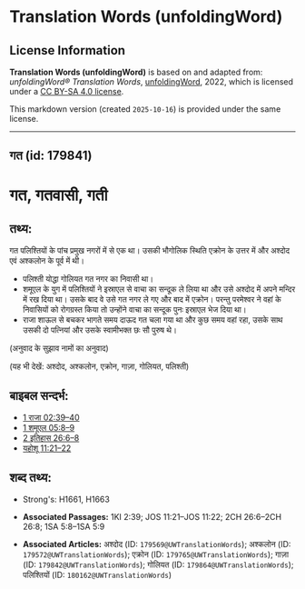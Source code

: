 # Translation Words (unfoldingWord)

## License Information

**Translation Words (unfoldingWord)** is based on and adapted from: _unfoldingWord® Translation Words_, [unfoldingWord](https://unfoldingword.org/utw), 2022, which is licensed under a [CC BY-SA 4.0 license](https://creativecommons.org/licenses/by-sa/4.0/legalcode.en).

This markdown version (created `2025-10-16`) is provided under the same license.



--------------------------------

## गत (id: 179841)

गत, गतवासी, गती
===============

तथ्य:
-----

गत पलिश्तियों के पांच प्रमुख नगरों में से एक था। उसकी भौगोलिक स्थिति एक्रोन के उत्तर में और अश्दोद एवं अश्कलोन के पूर्व में थी।

* पलिश्ती योद्धा गोलियत गत नगर का निवासी था।
* शमूएल के युग में पलिश्तियों ने इस्राएल से वाचा का सन्दूक ले लिया था और उसे अश्दोद में अपने मन्दिर में रख दिया था। उसके बाद वे उसे गत नगर ले गए और बाद में एक्रोन। परन्तु परमेश्वर ने वहां के निवासियों को रोगग्रस्त किया तो उन्होंने वाचा का सन्दूक पुनः इस्राएल भेज दिया था।
* राजा शाऊल से बचकर भागते समय दाऊद गत चला गया था और कुछ समय वहां रहा, उसके साथ उसकी दो पत्नियां और उसके स्वामीभक्त छः सौ पुरुष थे।

(अनुवाद के सुझाव नामों का अनुवाद)

(यह भी देखें: अश्दोद, अश्कलोन, एक्रोन, गाज़ा, गोलियत, पलिश्ती)

बाइबल सन्दर्भ:
--------------

* [1 राजा 02:39–40](https://ref.ly/1Kgs0:0)
* [1 शमूएल 05:8–9](https://ref.ly/1Sam0:0)
* [2 इतिहास 26:6–8](https://ref.ly/2Chr0:0)
* [यहोशू 11:21–22](https://ref.ly/Josh11:21-Josh11:22)

शब्द तथ्य:
----------

* Strong's: H1661, H1663

* **Associated Passages:** 1KI 2:39; JOS 11:21–JOS 11:22; 2CH 26:6–2CH 26:8; 1SA 5:8–1SA 5:9
* **Associated Articles:** अश्दोद (ID: `179569@UWTranslationWords`); अश्कलोन (ID: `179572@UWTranslationWords`); एक्रोन (ID: `179765@UWTranslationWords`); गाज़ा (ID: `179842@UWTranslationWords`); गोलियत (ID: `179864@UWTranslationWords`); पलिश्तियों (ID: `180162@UWTranslationWords`)

